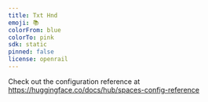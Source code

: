 ```yaml
---
title: Txt Hnd
emoji: 📚
colorFrom: blue
colorTo: pink
sdk: static
pinned: false
license: openrail
---
```


Check out the configuration reference at https://huggingface.co/docs/hub/spaces-config-reference
